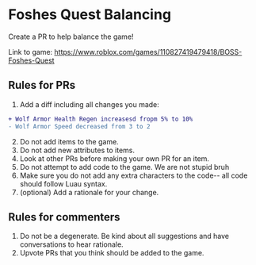 # Foshes Quest Balancing
Create a PR to help balance the game!

Link to game: https://www.roblox.com/games/110827419479418/BOSS-Foshes-Quest

## Rules for PRs
1. Add a diff including all changes you made:
```diff
+ Wolf Armor Health Regen increasesd fropm 5% to 10%
- Wolf Armor Speed decreased from 3 to 2
```
2. Do not add items to the game.
3. Do not add new attributes to items.
4. Look at other PRs before making your own PR for an item.
5. Do not attempt to add code to the game. We are not stupid bruh
6. Make sure you do not add any extra characters to the code-- all code should follow Luau syntax.
7. (optional) Add a rationale for your change.

## Rules for commenters
1. Do not be a degenerate. Be kind about all suggestions and have conversations to hear rationale.
2. Upvote PRs that you think should be added to the game.
